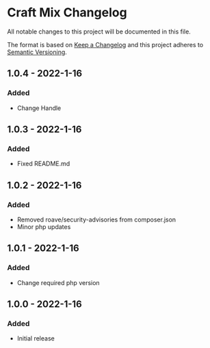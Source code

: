 # Craft Mix Changelog

All notable changes to this project will be documented in this file.

The format is based on [Keep a Changelog](http://keepachangelog.com/) and this project adheres to [Semantic Versioning](http://semver.org/).

## 1.0.4 - 2022-1-16
### Added
- Change Handle

## 1.0.3 - 2022-1-16
### Added
- Fixed README.md

## 1.0.2 - 2022-1-16
### Added
- Removed roave/security-advisories from composer.json
- Minor php updates

## 1.0.1 - 2022-1-16
### Added
- Change required php version

## 1.0.0 - 2022-1-16
### Added
- Initial release
